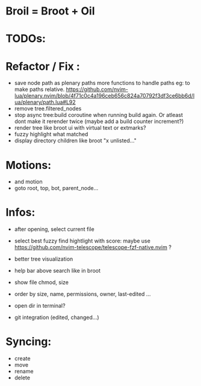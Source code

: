 # Broil = Broot + Oil


# TODOs:

# Refactor / Fix :
- save node path as plenary paths more functions to handle paths eg: to make paths relative. https://github.com/nvim-lua/plenary.nvim/blob/4f71c0c4a196ceb656c824a70792f3df3ce6bb6d/lua/plenary/path.lua#L92 
- remove tree.filtered_nodes
- stop async tree:build coroutine when running build again. Or atleast dont make it rerender twice (maybe add a build counter increment?)
- render tree like broot ui with virtual text or extmarks?
- fuzzy highlight what matched
- display directory children like broot "x unlisted..."

# Motions:
- <C-u> and <C-d> motion
- <C-g> goto root, top, bot, parent_node...

# Infos:
- after opening, select current file

- select best fuzzy find hightlight with score: maybe use https://github.com/nvim-telescope/telescope-fzf-native.nvim ?
- better tree visualization
- help bar above search like in broot
- show file chmod, size
- order by size, name, permissions, owner, last-edited ...
- open dir in terminal?
- git integration (edited, changed...)

# Syncing:
- create
- move
- rename
- delete
